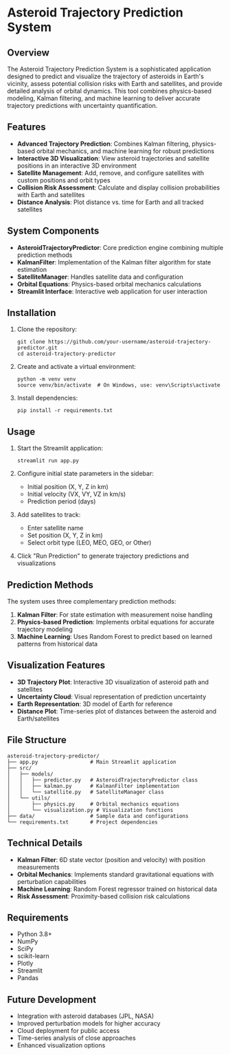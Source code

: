 # Asteroid Trajectory Prediction System

## Overview

The Asteroid Trajectory Prediction System is a sophisticated application designed to predict and visualize the trajectory of asteroids in Earth's vicinity, assess potential collision risks with Earth and satellites, and provide detailed analysis of orbital dynamics. This tool combines physics-based modeling, Kalman filtering, and machine learning to deliver accurate trajectory predictions with uncertainty quantification.

## Features

- **Advanced Trajectory Prediction**: Combines Kalman filtering, physics-based orbital mechanics, and machine learning for robust predictions
- **Interactive 3D Visualization**: View asteroid trajectories and satellite positions in an interactive 3D environment
- **Satellite Management**: Add, remove, and configure satellites with custom positions and orbit types
- **Collision Risk Assessment**: Calculate and display collision probabilities with Earth and satellites
- **Distance Analysis**: Plot distance vs. time for Earth and all tracked satellites

## System Components

- **AsteroidTrajectoryPredictor**: Core prediction engine combining multiple prediction methods
- **KalmanFilter**: Implementation of the Kalman filter algorithm for state estimation
- **SatelliteManager**: Handles satellite data and configuration
- **Orbital Equations**: Physics-based orbital mechanics calculations
- **Streamlit Interface**: Interactive web application for user interaction

## Installation

1. Clone the repository:
   ```
   git clone https://github.com/your-username/asteroid-trajectory-predictor.git
   cd asteroid-trajectory-predictor
   ```

2. Create and activate a virtual environment:
   ```
   python -m venv venv
   source venv/bin/activate  # On Windows, use: venv\Scripts\activate
   ```

3. Install dependencies:
   ```
   pip install -r requirements.txt
   ```

## Usage

1. Start the Streamlit application:
   ```
   streamlit run app.py
   ```

2. Configure initial state parameters in the sidebar:
   - Initial position (X, Y, Z in km)
   - Initial velocity (VX, VY, VZ in km/s)
   - Prediction period (days)

3. Add satellites to track:
   - Enter satellite name
   - Set position (X, Y, Z in km)
   - Select orbit type (LEO, MEO, GEO, or Other)

4. Click "Run Prediction" to generate trajectory predictions and visualizations

## Prediction Methods

The system uses three complementary prediction methods:

1. **Kalman Filter**: For state estimation with measurement noise handling
2. **Physics-based Prediction**: Implements orbital equations for accurate trajectory modeling
3. **Machine Learning**: Uses Random Forest to predict based on learned patterns from historical data

## Visualization Features

- **3D Trajectory Plot**: Interactive 3D visualization of asteroid path and satellites
- **Uncertainty Cloud**: Visual representation of prediction uncertainty
- **Earth Representation**: 3D model of Earth for reference
- **Distance Plot**: Time-series plot of distances between the asteroid and Earth/satellites

## File Structure

```
asteroid-trajectory-predictor/
├── app.py                 # Main Streamlit application
├── src/
│   ├── models/
│   │   ├── predictor.py   # AsteroidTrajectoryPredictor class
│   │   ├── kalman.py      # KalmanFilter implementation
│   │   └── satellite.py   # SatelliteManager class
│   └── utils/
│       ├── physics.py     # Orbital mechanics equations
│       └── visualization.py # Visualization functions
├── data/                  # Sample data and configurations
└── requirements.txt       # Project dependencies
```

## Technical Details

- **Kalman Filter**: 6D state vector (position and velocity) with position measurements
- **Orbital Mechanics**: Implements standard gravitational equations with perturbation capabilities
- **Machine Learning**: Random Forest regressor trained on historical data
- **Risk Assessment**: Proximity-based collision risk calculations

## Requirements

- Python 3.8+
- NumPy
- SciPy
- scikit-learn
- Plotly
- Streamlit
- Pandas

## Future Development

- Integration with asteroid databases (JPL, NASA)
- Improved perturbation models for higher accuracy
- Cloud deployment for public access
- Time-series analysis of close approaches
- Enhanced visualization options
